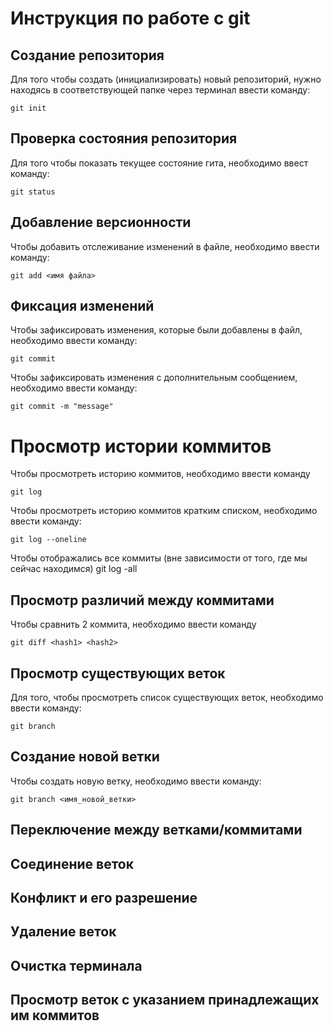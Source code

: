 # **Инструкция по работе с git**

## Создание репозитория

Для того чтобы создать (инициализировать) новый репозиторий, нужно находясь в соответствующей папке через терминал ввести команду:

    git init

## Проверка состояния репозитория

Для того чтобы показать текущее состояние гита, необходимо ввест команду:

    git status

## Добавление версионности

Чтобы добавить отслеживание изменений в файле, необходимо ввести команду:

    git add <имя файла>

## Фиксация изменений

Чтобы зафиксировать изменения, которые были добавлены в файл, необходимо ввести команду:

    git commit

Чтобы зафиксировать изменения с дополнительным сообщением, необходимо ввести команду:

    git commit -m "message"

# Просмотр истории коммитов

Чтобы просмотреть историю коммитов, необходимо ввести команду

    git log

Чтобы просмотреть историю коммитов кратким списком, необходимо ввести команду:

    git log --oneline

Чтобы отображались все коммиты (вне зависимости от того, где мы сейчас находимся)
    git log -all

## Просмотр различий между коммитами

Чтобы сравнить 2 коммита, необходимо ввести команду

    git diff <hash1> <hash2>

## Просмотр существующих веток

Для того, чтобы просмотреть список существующих веток, необходимо ввести команду: 

    git branch

## Создание новой ветки

Чтобы создать новую ветку, необходимо ввести команду:

    git branch <имя_новой_ветки>

## Переключение между ветками/коммитами

## Соединение веток

## Конфликт и его разрешение

## Удаление веток

## Очистка терминала

## Просмотр веток с указанием принадлежащих им коммитов